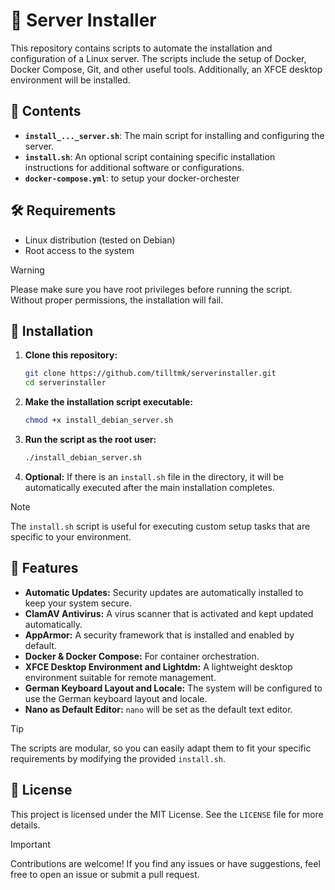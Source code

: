 # 🚀 Server Installer

This repository contains scripts to automate the installation and configuration of a Linux server. The scripts include the setup of Docker, Docker Compose, Git, and other useful tools. Additionally, an XFCE desktop environment will be installed.

## 📂 Contents

- **`install_..._server.sh`**: The main script for installing and configuring the server.
- **`install.sh`**: An optional script containing specific installation instructions for additional software or configurations.
- **`docker-compose.yml`**: to setup your docker-orchester

## 🛠️ Requirements

- Linux distribution (tested on Debian)
- Root access to the system

> [!WARNING]   
> Please make sure you have root privileges before running the script. Without proper permissions, the installation will fail.

## 🚀 Installation

1. **Clone this repository:**
   ```bash
   git clone https://github.com/tilltmk/serverinstaller.git
   cd serverinstaller
   ```

2. **Make the installation script executable:**
   ```bash
   chmod +x install_debian_server.sh
   ```

3. **Run the script as the root user:**
   ```bash
   ./install_debian_server.sh
   ```

4. **Optional:** If there is an `install.sh` file in the directory, it will be automatically executed after the main installation completes.

> [!NOTE]  
> The `install.sh` script is useful for executing custom setup tasks that are specific to your environment.

## 🌟 Features

- **Automatic Updates:** Security updates are automatically installed to keep your system secure.
- **ClamAV Antivirus:** A virus scanner that is activated and kept updated automatically.
- **AppArmor:** A security framework that is installed and enabled by default.
- **Docker & Docker Compose:** For container orchestration.
- **XFCE Desktop Environment and Lightdm:** A lightweight desktop environment suitable for remote management.
- **German Keyboard Layout and Locale:** The system will be configured to use the German keyboard layout and locale.
- **Nano as Default Editor:** `nano` will be set as the default text editor.

> [!TIP]  
> The scripts are modular, so you can easily adapt them to fit your specific requirements by modifying the provided `install.sh`.

## 📜 License

This project is licensed under the MIT License. See the `LICENSE` file for more details.

> [!IMPORTANT]  
> Contributions are welcome! If you find any issues or have suggestions, feel free to open an issue or submit a pull request.

